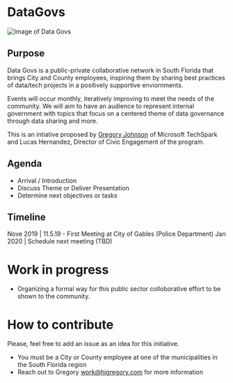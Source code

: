 # DataGovs 

![Image of Data Govs](https://imgur.com/a/HkCv9Br)

## Purpose
Data Govs is a public-private collaborative network in South Florida that brings City and County employees, inspiring them by sharing best practices of data/tech projects in a positively supportive enviornments. 

Events will occur monthly, iteratively improving to meet the needs of the community. We will aim to have an audience to represent internal government with topics that focus on a centered theme of data governance through data sharing and more.
 
This is an intiative proposed by [Gregory Johnson](https://www.HiGregory.com/) of Microsoft TechSpark and Lucas Hernandez, Director of Civic Engagement of the program. 


## Agenda 

-  Arrival / Introduction
-  Discuss Theme or Deliver Presentation
-  Determine next objectives or tasks


## Timeline

Nove 2019 | 11.5.19 - First Meeting at City of Gables (Police Department)
Jan 2020 | Schedule next meeting (TBD)

# Work in progress
- Organizing a formal way for this public sector colloborative effort to be shown to the community.

# How to contribute
Please, feel free to add an issue as an idea for this initiative.

- You must be a City or County employee at one of the municipalities in the South Florida region
- Reach out to Gregory work@higregory.com for more information


